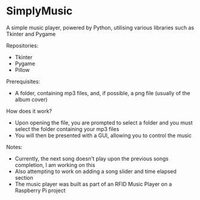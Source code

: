 # SimplyMusic
A simple music player, powered by Python, utilising various libraries such as Tkinter and Pygame

Repositories:
- Tkinter
- Pygame
- Pillow

Prerequisites:
- A folder, containing mp3 files, and, if possible, a png file (usually of the album cover)

How does it work?
- Upon opening the file, you are prompted to select a folder and you must select the folder containing your mp3 files
- You will then be presented with a GUI, allowing you to control the music

Notes:
- Currently, the next song doesn't play upon the previous songs completion, I am working on this 
- Also attempting to work on adding a song slider and time elapsed section
- The music player was built as part of an RFID Music Player on a Raspberry Pi project
